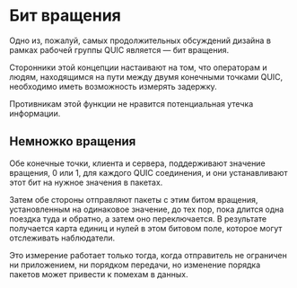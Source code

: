 # Бит вращения
Одно из, пожалуй, самых продолжительных обсуждений дизайна в рамках рабочей группы QUIC
является — бит вращения.

Сторонники этой концепции настаивают на том, что операторам и людям, находящимся на пути
между двумя конечными точками QUIC, необходимо иметь возможность измерять задержку.

Противникам этой функции не нравится потенциальная утечка информации.


## Немножко вращения
Обе конечные точки, клиента и сервера, поддерживают значение вращения, 0 или 1, для
каждого QUIC соединения, и они устанавливают этот бит на нужное значения в пакетах.

Затем обе стороны отправляют пакеты с этим битом вращения, установленным на одинаковое
значение, до тех пор, пока длится одна поездка туда и обратно, а затем оно переключается.
В результате получается карта единиц и нулей в этом битовом поле, которое могут отслеживать
наблюдатели.

Это измерение работает только тогда, когда отправитель не ограничен ни приложением, ни
порядком передачи, но изменение порядка пакетов может привести к помехам в данных.
